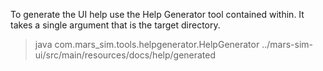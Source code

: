 To generate the UI help use the Help Generator tool contained within. It takes a single argument that is the target directory.


> java com.mars_sim.tools.helpgenerator.HelpGenerator ../mars-sim-ui/src/main/resources/docs/help/generated